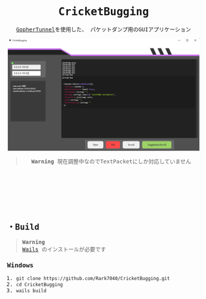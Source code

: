 
<samp>
<div align="center">

# CricketBugging

</div>



<div align="center">

[GopherTunnel](https://github.com/Sandertv/gophertunnel)を使用した、 パケットダンプ用のGUIアプリケーション

   
<div>
<img src="assets/image.png" width="500px" border-radius="6px">
</div>

> **Warning**
> 現在調整中なのでTextPacketにしか対応していません
</div>

<br>
<br>
<br>



<br>
<br>
<br>

## ・Build
> **Warning** <br>
> [Wails](https://wails.io/ja/) のインストールが必要です

### Windows
1. `git clone https://github.com/Rark7040/CricketBugging.git`
2. `cd CricketBugging`
3. `wails build`
   <br>
   <br>
</samp>

